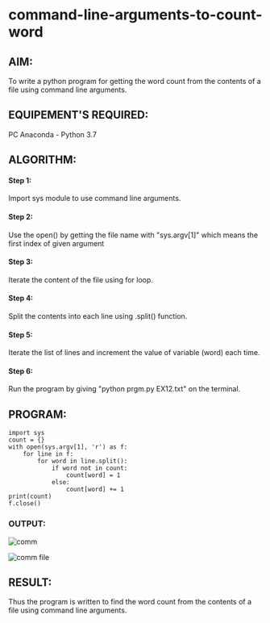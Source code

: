 # command-line-arguments-to-count-word
## AIM:
To write a python program for getting the word count from the contents of a file using command line arguments.
## EQUIPEMENT'S REQUIRED: 
PC
Anaconda - Python 3.7
## ALGORITHM: 
#### Step 1:
Import sys module to use command line arguments.
#### Step 2: 
 Use the open() by getting the file name with "sys.argv[1]" which means the first index of given argument
#### Step 3: 
Iterate the content of the file using for loop.
#### Step 4:  
Split the contents into each line using .split() function.
#### Step 5: 
Iterate the list of lines and increment the value of variable (word) each time.
#### Step 6: 
Run the program by giving "python prgm.py EX12.txt" on the terminal.
## PROGRAM:
```
import sys
count = {}
with open(sys.argv[1], 'r') as f:
    for line in f:
        for word in line.split():
            if word not in count:
                count[word] = 1
            else:
                count[word] += 1
print(count)
f.close()
```
### OUTPUT:
![comm](https://github.com/Adhithyaram29D/command-line-arguments-to-count-word/assets/119393540/918e4d7a-fa03-4c1d-9786-b270dbdb6cc6)








![comm file](https://github.com/Adhithyaram29D/command-line-arguments-to-count-word/assets/119393540/50d2b2e9-0063-4758-a66d-8af02ffee7b2)
## RESULT:
Thus the program is written to find the word count from the contents of a file using command line arguments.
